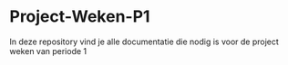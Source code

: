 # Project-Weken-P1
In deze repository vind je alle documentatie die nodig is voor de project weken van periode 1
